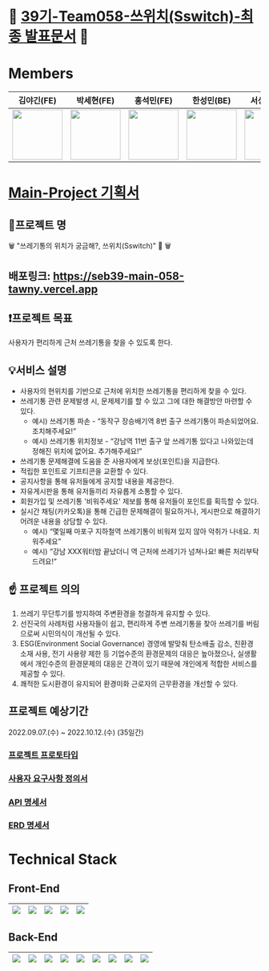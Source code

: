 # 👏  [39기-Team058-쓰위치(Sswitch)-최종 발표문서](https://www.notion.so/codestates/39-Team058-Sswitch-8e071090b6024c42bdfd9c009178768c) 👏

# Members

|         김야긴(FE)         |         박세현(FE)         |         홍석민(FE)         |         한성민(BE)         |          서성민(BE)         |
|--------------------------|---------------------------|--------------------------|--------------------------|----------------------------|
|<img src="https://user-images.githubusercontent.com/104137221/189057751-0694bd9b-1dbe-4b52-a663-a354cc6ae34a.png" width="100" height="100">|<img src="https://avatars.githubusercontent.com/u/104138055?v=4" width="100" height="100">|<img src="https://user-images.githubusercontent.com/99874863/189057764-51e69f45-a3a0-4938-ae6b-fcec20ec48d4.jpg" width="100" height="100">|<img src="https://user-images.githubusercontent.com/104137221/189061270-819345e6-8cc2-4dda-b7cb-19eaa6f3751d.png" width="100" height="100">|<img src="https://avatars.githubusercontent.com/u/96583210?v=4" width="100" height="100">|


# [Main-Project 기획서](https://www.notion.so/codestates/Main-Project-7868dfc9b9454baba3bdf0cb9de9e179#10797ceb99bd452dacd4053a37c6b450)
## 🌟프로젝트 명 
🗑️  "쓰레기통의 위치가 궁금해?, 쓰위치(Sswitch)" 🚯 🗑️ 

## 배포링크: https://seb39-main-058-tawny.vercel.app

## ❗프로젝트 목표
사용자가 편리하게 근처 쓰레기통을 찾을 수 있도록 한다.

## 💡서비스 설명
- 사용자의 현위치를 기반으로 근처에 위치한 쓰레기통을 편리하게 찾을 수 있다.
- 쓰레기통 관련 문제발생 시, 문제제기를 할 수 있고 그에 대한 해결방안 마련할 수 있다.
    - 예시) 쓰레기통 파손 - “동작구 장승배기역 8번 출구 쓰레기통이 파손되었어요. 조치해주세요!”
    - 예시) 쓰레기통 위치정보 - “강남역 11번 출구 앞 쓰레기통 있다고 나와있는데 정해진 위치에 없어요. 추가해주세요!”
- 쓰레기통 문제해결에 도움을 준 사용자에게 보상(포인트)을 지급한다.
- 적립한 포인트로 기프티콘을 교환할 수 있다.
- 공지사항을 통해 유저들에게 공지할 내용을 제공한다.
- 자유게시판을 통해 유저들끼리 자유롭게 소통할 수 있다.
- 회원가입 및 쓰레기통 '비워주세요' 제보를 통해 유저들이 포인트를 획득할 수 있다.
- 실시간 채팅(카카오톡)을 통해 긴급한 문제해결이 필요하거나, 게시판으로 해결하기 어려운 내용을 상담할 수 있다.
    - 예시) “몇일째 마포구 지하철역 쓰레기통이 비워져 있지 않아 악취가 나네요. 치워주세요”
    - 예시) “강남 XXX워터밤 끝났더니 역 근처에 쓰레기가 넘쳐나요! 빠른 처리부탁드려요!”
    
## ☝ 프로젝트 의의
1. 쓰레기 무단투기를 방지하여 주변환경을 청결하게 유지할 수 있다.
2. 선진국의 사례처럼 사용자들이 쉽고, 편리하게 주변 쓰레기통을 찾아 쓰레기를 버림으로써 시민의식이 개선될 수 있다.
3. ESG(Environment Social Governance) 경영에 발맞춰 탄소배출 감소, 친환경 소재 사용, 전기 사용량 제한 등 기업수준의 환경문제의 대응은 높아졌으나, 실생활에서 개인수준의 환경문제의 대응은 간격이 있기 때문에 개인에게 적합한 서비스를 제공할 수 있다.
4. 쾌적한 도시환경이 유지되어 환경미화 근로자의 근무환경을 개선할 수 있다.

## 프로젝트 예상기간
2022.09.07.(수) ~ 2022.10.12.(수) (35일간)

### [프로젝트 프로토타입](https://www.figma.com/file/Rpy3eN8tFAYRHHYgeRxs17/Untitled?node-id=0%3A1)
### [사용자 요구사항 정의서](https://docs.google.com/spreadsheets/d/1_aL_k1XiEbeOjp34L2AyIYex2pmMOy65XnZCuy16nz0/edit?usp=sharing)
### [API 명세서](https://documenter.getpostman.com/view/21357729/VVBZQj34)
### [ERD 명세서](https://www.erdcloud.com/d/Jjw5kFR3JJ3tDBDpa)


# Technical Stack
## Front-End
| <img src="https://img.shields.io/badge/html5-E34F26?style=for-the-badge&logo=html5&logoColor=white"> | <img src="https://img.shields.io/badge/React-61DAFB?style=for-the-badge&logo=React&logoColor=black"> | <img src="https://img.shields.io/badge/Redux-764ABC?style=for-the-badge&logo=Redux&logoColor=white"> |<img src="https://img.shields.io/badge/styled components-DB7093?style=flat-square&logo=styled-components&logoColor=white"/>| <img src="https://img.shields.io/badge/Kakao Map-F3DC04?style=for-the-badge&logo=kakao&logoColor=black"> |
|-----|-----|-----|-----|-----|

## Back-End
|<img src="https://img.shields.io/badge/java-007396?style=for-the-badge&logo=java&logoColor=white">|<img src="https://img.shields.io/badge/Spring-6DB33F?style=for-the-badge&logo=Spring&logoColor=white">|<img src="https://img.shields.io/badge/SpringBoot-6DB33F?style=for-the-badge&logo=SpringBoot&logoColor=white">|<img src="https://img.shields.io/badge/Srping Security-6DB33F?style=for-the-badge&logo=SpringSecurity&logoColor=white">|<img src="https://img.shields.io/badge/mysql-4479A1?style=for-the-badge&logo=mysql&logoColor=white">|<img src="https://img.shields.io/badge/amazon ec2-FF9900?style=for-the-badge&logo=amazonec2&logoColor=white">|<img src="https://img.shields.io/badge/amazon rds-FF9900?style=for-the-badge&logo=amazonrds&logoColor=white">|<img src="https://img.shields.io/badge/JWT-000000?style=for-the-badge&logo=json web tokens&logoColor=white">|<img src="https://img.shields.io/badge/oauth2.0-EB5424?style=for-the-badge&logo=auth0&logoColor=white">|
|-----|-----|-----|-----|-----|-----|-----|-----|-----|
